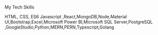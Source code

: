 My Tech Skills

HTML, CSS, ES6 Javascript ,React,MongoDB,Node,Material UI,Bootstrap,Excel,Microsoft Power BI,Microsoft SQL Server,PostgreSQL ,GoogleStudio,Python,MERN,PERN,Typescript,Golang

